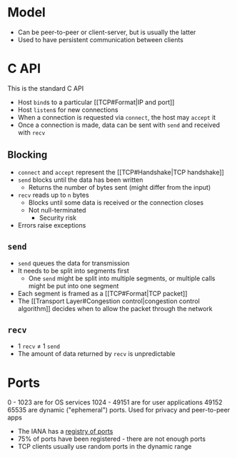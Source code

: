 # Model
- Can be peer-to-peer or client-server, but is usually the latter
- Used to have persistent communication between clients

# C API
This is the standard C API

- Host `bind`s to a particular [[TCP#Format|IP and port]]
- Host `listen`s for new connections
- When a connection is requested via `connect`, the host may `accept` it
- Once a connection is made, data can be sent with `send` and received with `recv`

## Blocking
- `connect` and `accept` represent the [[TCP#Handshake|TCP handshake]]
- `send` blocks until the data has been written
	- Returns the number of bytes sent (might differ from the input)
- `recv` reads up to `n` bytes
	- Blocks until some data is received or the connection closes
	- Not null-terminated
		- Security risk
- Errors raise exceptions

## `send`
- `send` queues the data for transmission
- It needs to be split into segments first
	- One `send` might be split into multiple segments, or multiple calls might be put into one segment
- Each segment is framed as a [[TCP#Format|TCP packet]]
- The [[Transport Layer#Congestion control|congestion control algorithm]] decides when to allow the packet through the network

## `recv`
- 1 `recv` $\neq$ 1 `send`
- The amount of data returned by `recv` is unpredictable

# Ports
0 - 1023 are for OS services
1024 - 49151 are for user applications
49152 65535 are dynamic ("ephemeral") ports. Used for privacy and peer-to-peer apps

- The IANA has a [registry of ports ](http://www.iana.org/assignments/port-numbers)
- 75% of ports have been registered - there are not enough ports
- TCP clients usually use random ports in the dynamic range